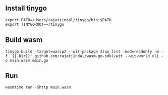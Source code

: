 ## Install tinygo

```
export PATH=/Users/rajatjindal/tinygo/bin:$PATH
export TINYGOROOT=~/tinygo
```

## Build wasm

```
tinygo build -target=wasip2 --wit-package $(go list -mod=readonly -m -f '{{.Dir}}' github.com/rajatjindal/wasm-go-sdk)/wit --wit-world cli -o main.wasm main.go
```

## Run

```
wasmtime run -Shttp main.wasm
```